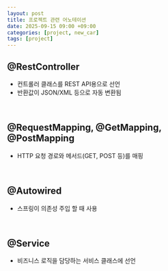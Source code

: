 ```yaml
---
layout: post
title: 프로젝트 관련 어노테이션
date: 2025-09-15 09:00 +09:00
categories: [project, new_car]
tags: [project]
---
```


## @RestController

- 컨트롤러 클래스를 REST API용으로 선언
- 반환값이 JSON/XML 등으로 자동 변환됨

<br>

## @RequestMapping, @GetMapping, @PostMapping

- HTTP 요청 경로와 메서드(GET, POST 등)를 매핑

<br>

## @Autowired

- 스프링이 의존성 주입 할 때 사용

<br>

## @Service

- 비즈니스 로직을 담당하는 서비스 클래스에 선언
